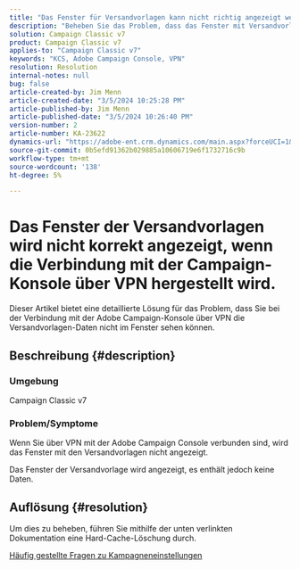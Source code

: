 ```yaml
---
title: "Das Fenster für Versandvorlagen kann nicht richtig angezeigt werden, wenn eine Verbindung mit der Campaign-Konsole über VPN besteht"
description: "Beheben Sie das Problem, dass das Fenster mit Versandvorlagen nicht angezeigt wird, wenn eine Verbindung mit der Campaign Console über VPN hergestellt wird. Sie sollten einen Hard-Cache durchführen."
solution: Campaign Classic v7
product: Campaign Classic v7
applies-to: "Campaign Classic v7"
keywords: "KCS, Adobe Campaign Console, VPN"
resolution: Resolution
internal-notes: null
bug: false
article-created-by: Jim Menn
article-created-date: "3/5/2024 10:25:28 PM"
article-published-by: Jim Menn
article-published-date: "3/5/2024 10:26:40 PM"
version-number: 2
article-number: KA-23622
dynamics-url: "https://adobe-ent.crm.dynamics.com/main.aspx?forceUCI=1&pagetype=entityrecord&etn=knowledgearticle&id=54f3ae41-3fdb-ee11-904d-6045bd006268"
source-git-commit: 0b5efd91362b029885a10606719e6f1732716c9b
workflow-type: tm+mt
source-wordcount: '138'
ht-degree: 5%

---
```


# Das Fenster der Versandvorlagen wird nicht korrekt angezeigt, wenn die Verbindung mit der Campaign-Konsole über VPN hergestellt wird.


Dieser Artikel bietet eine detaillierte Lösung für das Problem, dass Sie bei der Verbindung mit der Adobe Campaign-Konsole über VPN die Versandvorlagen-Daten nicht im Fenster sehen können.

## Beschreibung {#description}


### <b>Umgebung</b>

Campaign Classic v7

### <b>Problem/Symptome</b>

Wenn Sie über VPN mit der Adobe Campaign Console verbunden sind, wird das Fenster mit den Versandvorlagen nicht angezeigt.

Das Fenster der Versandvorlage wird angezeigt, es enthält jedoch keine Daten.


## Auflösung {#resolution}


Um dies zu beheben, führen Sie mithilfe der unten verlinkten Dokumentation eine Hard-Cache-Löschung durch.

[Häufig gestellte Fragen zu Kampagneneinstellungen](https://experienceleague.adobe.com/docs/campaign-classic/using/getting-started/starting-with-adobe-campaign/faq/faq-campaign-config.html?lang=en#perform-hard-cache-clear)
